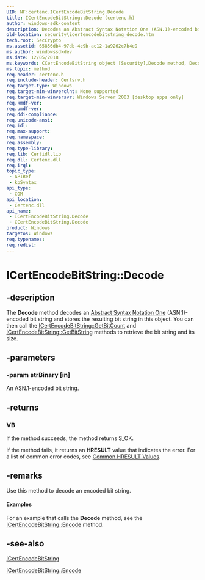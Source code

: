 ```yaml
---
UID: NF:certenc.ICertEncodeBitString.Decode
title: ICertEncodeBitString::Decode (certenc.h)
author: windows-sdk-content
description: Decodes an Abstract Syntax Notation One (ASN.1)-encoded bit string and stores the resulting bit string in this object.
old-location: security\icertencodebitstring_decode.htm
tech.root: SecCrypto
ms.assetid: 65856db4-97db-4c9b-ac12-1a9262c7b4e9
ms.author: windowssdkdev
ms.date: 12/05/2018
ms.keywords: CCertEncodeBitString object [Security],Decode method, Decode, Decode method [Security], Decode method [Security],CCertEncodeBitString object, Decode method [Security],ICertEncodeBitString interface, ICertEncodeBitString interface [Security],Decode method, ICertEncodeBitString.Decode, ICertEncodeBitString::Decode, _certsrv_icertencodebitstring_decode, certenc/ICertEncodeBitString::Decode, security.icertencodebitstring_decode
ms.topic: method
req.header: certenc.h
req.include-header: Certsrv.h
req.target-type: Windows
req.target-min-winverclnt: None supported
req.target-min-winversvr: Windows Server 2003 [desktop apps only]
req.kmdf-ver: 
req.umdf-ver: 
req.ddi-compliance: 
req.unicode-ansi: 
req.idl: 
req.max-support: 
req.namespace: 
req.assembly: 
req.type-library: 
req.lib: Certidl.lib
req.dll: Certenc.dll
req.irql: 
topic_type:
 - APIRef
 - kbSyntax
api_type:
 - COM
api_location:
 - Certenc.dll
api_name:
 - ICertEncodeBitString.Decode
 - CCertEncodeBitString.Decode
product: Windows
targetos: Windows
req.typenames: 
req.redist: 
---
```


# ICertEncodeBitString::Decode


## -description


The <b>Decode</b> method decodes an <a href="https://msdn.microsoft.com/0baaa937-f635-4500-8dcd-9dbbd6f4cd02">Abstract Syntax Notation One</a> (ASN.1)-encoded bit string and stores the resulting bit string in this object. You can then call the 
<a href="https://msdn.microsoft.com/9fbaaf03-02b8-4c6f-8cc2-3fd897fdc81d">ICertEncodeBitString::GetBitCount</a> and 
<a href="https://msdn.microsoft.com/d0c6c501-3aaa-42ab-a077-69f6d24f1eff">ICertEncodeBitString::GetBitString</a> methods to retrieve the bit string and its size.


## -parameters




### -param strBinary [in]

An ASN.1-encoded bit string.


## -returns



<h3>VB</h3>
 If the method succeeds, the method returns S_OK.

If the method fails, it returns an <b>HRESULT</b> value that indicates the error. For a list of common error codes, see 
<a href="https://msdn.microsoft.com/ce52efc3-92c7-40e4-ac49-0c54049e169f">Common HRESULT Values</a>.




## -remarks



Use this method to decode an encoded bit string.


#### Examples

For an example that calls the <b>Decode</b> method, see the <a href="https://msdn.microsoft.com/2dc74ab4-8f40-4e0d-a18e-ba9c99d5bf94">ICertEncodeBitString::Encode</a> method.

<div class="code"></div>



## -see-also




<a href="https://msdn.microsoft.com/51178b67-46da-49f8-9bd7-a500e846e0a8">ICertEncodeBitString</a>



<a href="https://msdn.microsoft.com/2dc74ab4-8f40-4e0d-a18e-ba9c99d5bf94">ICertEncodeBitString::Encode</a>
 

 

